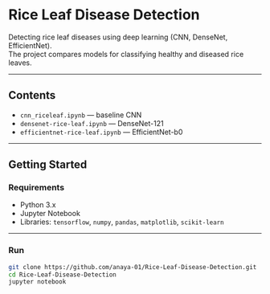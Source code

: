 # Rice Leaf Disease Detection

Detecting rice leaf diseases using deep learning (CNN, DenseNet, EfficientNet).  
The project compares models for classifying healthy and diseased rice leaves.

---

## Contents
- `cnn_riceleaf.ipynb` — baseline CNN  
- `densenet-rice-leaf.ipynb` — DenseNet-121
- `efficientnet-rice-leaf.ipynb` — EfficientNet-b0 

---

## Getting Started

### Requirements
- Python 3.x  
- Jupyter Notebook  
- Libraries: `tensorflow`, `numpy`, `pandas`, `matplotlib`, `scikit-learn`

---

### Run
```bash
git clone https://github.com/anaya-01/Rice-Leaf-Disease-Detection.git
cd Rice-Leaf-Disease-Detection
jupyter notebook
